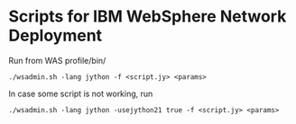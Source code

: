 # Scripts for IBM WebSphere Network Deployment

Run from WAS profile/bin/
```
./wsadmin.sh -lang jython -f <script.jy> <params>
```
In case some script is not working, run
```
./wsadmin.sh -lang jython -usejython21 true -f <script.jy> <params>
```

